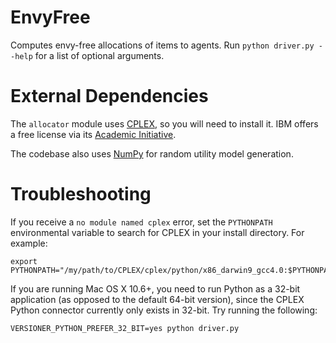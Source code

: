 EnvyFree
========

Computes envy-free allocations of items to agents.  Run `python driver.py --help` for a list of optional arguments.


External Dependencies
=====================
The `allocator` module uses [CPLEX](http://www-01.ibm.com/software/commerce/optimization/cplex-optimizer/), so you will need to install it.  IBM offers a free license via its [Academic Initiative](http://www-03.ibm.com/ibm/university/academic/pub/page/academic_initiative).

The codebase also uses [NumPy](http://www.numpy.org/) for random utility model generation.

Troubleshooting
===============

If you receive a `no module named cplex` error, set the `PYTHONPATH` environmental variable to search for CPLEX in your install directory.  For example:

    export PYTHONPATH="/my/path/to/CPLEX/cplex/python/x86_darwin9_gcc4.0:$PYTHONPATH"

If you are running Mac OS X 10.6+, you need to run Python as a 32-bit application (as opposed to the default 64-bit version), since the CPLEX Python connector currently only exists in 32-bit.  Try running the following:

    VERSIONER_PYTHON_PREFER_32_BIT=yes python driver.py
